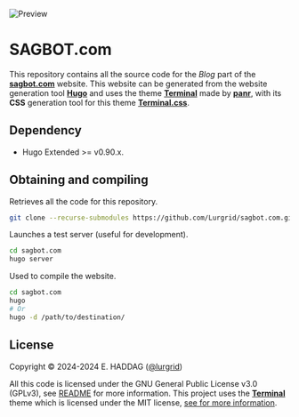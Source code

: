 ![Preview](https://i.imgur.com/KZXS3HT.png)

# SAGBOT.com

This repository contains all the source code for the *Blog* part of the [**sagbot.com**](http://www.sagbot.com/) website. This website can be generated from the website generation tool [**Hugo**](https://gohugo.io/) and uses the theme [**Terminal**](https://themes.gohugo.io/themes/hugo-theme-terminal/) made by [**panr**](https://radoslawkoziel.pl/), with its **CSS** generation tool for this theme [**Terminal.css**](https://panr.github.io/terminal-css/).

## Dependency

- Hugo Extended >= v0.90.x.

## Obtaining and compiling

Retrieves all the code for this repository.

```bash
git clone --recurse-submodules https://github.com/Lurgrid/sagbot.com.git
```

Launches a test server (useful for development).

```bash
cd sagbot.com
hugo server
```

Used to compile the website.

```bash
cd sagbot.com
hugo
# Or
hugo -d /path/to/destination/
```

## License

Copyright © 2024-2024 E. HADDAG ([@lurgrid](https://github.com/Lurgrid/))

All this code is licensed under the GNU General Public License v3.0 (GPLv3), see [README](./README) for more information. This project uses the [**Terminal**](https://themes.gohugo.io/themes/hugo-theme-terminal/) theme which is licensed under the MIT license, [see for more information](https://github.com/panr/hugo-theme-terminal/blob/master/LICENSE.md).
